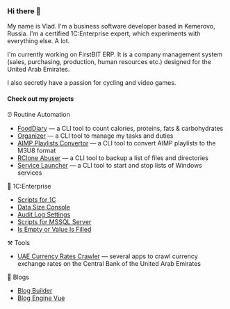 ### Hi there 👋

My name is Vlad. I'm a business software developer based in Kemerovo, Russia. I'm a certified 1C:Enterprise expert, which experiments with everything else. A lot.

I'm currently working on FirstBIT ERP. It is a company management system (sales, purchasing, production, human resources etc.) designed for the United Arab Emirates.

I also secretly have a passion for cycling and video games.

#### Check out my projects

⏰ Routine Automation

- [FoodDiary](https://github.com/vkostyanetsky/FoodDiary) — a CLI tool to count calories, proteins, fats & carbohydrates
- [Organizer](https://github.com/vkostyanetsky/Organizer) — a CLI tool to manage my tasks and duties
- [AIMP Playlists Convertor](https://github.com/vkostyanetsky/AIMPPlaylistsConvertor) — a CLI tool to convert AIMP playlists to the M3U8 format
- [RClone Abuser](https://github.com/vkostyanetsky/RCloneAbuser) — a CLI tool to backup a list of files and directories
- [Service Launcher](https://github.com/vkostyanetsky/ServiceLauncher) — a CLI tool to start and stop lists of Windows services

🏢 1C:Enterprise

- [Scripts for 1C](https://github.com/vkostyanetsky/ScriptsFor1C)
- [Data Size Console](https://github.com/vkostyanetsky/DataSizeConsole)
- [Audit Log Settings](https://github.com/vkostyanetsky/AuditLogSettings)
- [Scripts for MSSQL Server](https://github.com/vkostyanetsky/ScriptsForMSSQLServer)
- [Is Empty or Value Is Filled](https://github.com/vkostyanetsky/IsEmptyOrValueIsFilled)

⚒️ Tools

- [UAE Currency Rates Crawler](https://github.com/vkostyanetsky/UAECurrencyRatesCrawler) — several apps to crawl currency exchange rates on the Central Bank of the United Arab Emirates

💬 Blogs

- [Blog Builder](https://github.com/vkostyanetsky/BlogBuilder)
- [Blog Engine Vue](https://github.com/vkostyanetsky/BlogEngineVue)
